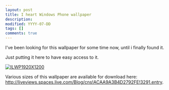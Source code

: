 ```yaml
---
layout: post
title: I heart Windows Phone wallpaper
description:
modified: YYYY-07-DD
tags: []
comments: true
---
```

I've been looking for this wallpaper for some time now, until i finally
found it.

Just putting it here to have easy access to it.

[![ILWP1920X1200]({{site.url}}/images/www_necronet_org/WindowsLiveWriter/IheartWindowsPhonewallpaper_132F8/ILWP1920X1200_thumb_1.png "ILWP1920X1200")]({{site.url}}/images/www_necronet_org/WindowsLiveWriter/IheartWindowsPhonewallpaper_132F8/ILWP1920X1200_4.png)

Various sizes of this wallpaper are available for download here:
<http://liveviews.spaces.live.com/Blog/cns!ACAA9A3B4D2792FE!3291.entry>.
